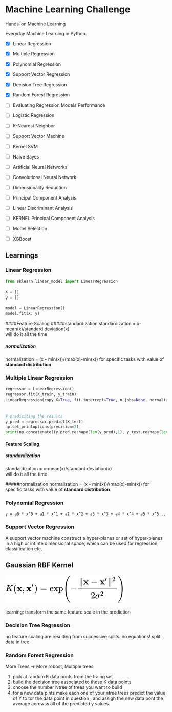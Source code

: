 # Machine Learning Challenge
Hands-on Machine Learning

Everyday Machine Learning in Python.

- [x] Linear Regression
- [x] Multiple Regression
- [x] Polynomial Regression
- [x] Support Vector Regression
- [x] Decision Tree Regression
- [x] Random Forest Regression
- [ ] Evaluating Regression Models Performance
- [ ] Logistic Regression
- [ ] K-Nearest Neighbor
- [ ] Support Vector Machine
- [ ] Kernel SVM
- [ ] Naive Bayes
- [ ] Artificial Neural Networks
- [ ] Convolutional Neural Network
- [ ] Dimensionality Reduction
- [ ] Principal Component Analysis
- [ ] Linear Discriminant Analysis
- [ ] KERNEL Principal Component Analysis
- [ ] Model Selection
- [ ] XGBoost


## Learnings

### Linear Regression
```python
from sklearn.linear_model import LinearRegression

X = []  
y = []  

model = LinearRegression()
model.fit(X, y)
```

####Feature Scaling
#####standardization
 standardization = x-mean(x)/standard deviation(x)  
 will do it all the time


##### normalization
normalization = (x - min(x))/(max(x)-min(x)) 
for specific tasks with value of **standard distribution**



### Multiple Linear Regression
```python
regressor = LinearRegression()
regressor.fit(X_train, y_train)
LinearRegression(copy_X=True, fit_intercept=True, n_jobs=None, normalize=False)


# prediciting the results
y_pred = regressor.predict(X_test)
np.set_printoptions(precision=2)
print(np.concatenate((y_pred.reshape(len(y_pred),1), y_test.reshape(len(y_test),1)),1))
```

#### Feature Scaling
##### standardization
 standardization = x-mean(x)/standard deviation(x)  
 will do it all the time


#####normalization
normalization = (x - min(x))/(max(x)-min(x)) 
for specific tasks with value of **standard distribution**



### Polynomial Regression
```
y = a0 * x^0 + a1 * x^1 + a2 * x^2 + a3 * x^3 + a4 * x^4 + a5 * x^5 ..
```


### Support Vector Regression

A support vector machine construct a hyper-planes or set of hyper-planes in a high or infinte dimensional space, which can be used for regression, classification etc. 
## Gaussian RBF Kernel

![Radial Basis](radialbasis.svg)

learning: transform the same feature scale in the prediction


### Decision Tree Regression

no feature scaling are resulting from successive splits. no equations!
split data in tree

### Random Forest Regression

More Trees -> More robost, 
Multiple trees 

1. pick at random K data ponts from the traing set
2. build the decision tree associated to these K data points
3. choose the number Ntree of trees you want to build
4. for a new data pints make each one of your ntree trees predict the value of Y to tor the data point in question ; and assigh the new data pont the average acrowss all of the predicted y values.
